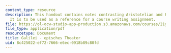 ```yaml
---
content_type: resource
description: This handout contains notes contrasting Aristotelian and Epic theater.
  It is to be used as a reference for a course writing assignment.
file: https://ol-ocw-studio-app-production.s3.amazonaws.com/courses/21g-404-german-iv-spring-2005/8c425022ef727666e6ec0918b89c80fd_MIT21G_404S05_formentheate.pdf
file_type: application/pdf
resourcetype: Document
title: Galilei - episches Theater
uid: 8c425022-ef72-7666-e6ec-0918b89c80fd
---
```

